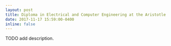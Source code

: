 ```yaml
---
layout: post
title: Diploma in Electrical and Computer Engineering at the Aristotle University of Thessaloniki (completed, grade 7.56/10)
date: 2017-11-17 15:59:00-0400
inline: false
---
```


TODO add description.
